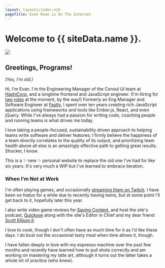 ```yaml
---
layout: layouts/index.njk
pageTitle: Evan Rowe is On The Internet
---
```

<h1>
Welcome to {{ siteData.name }}.
</h1>
<img class="big-image" src="https://cdn.glitch.global/bb2a64aa-d596-4b0f-839a-41f66ba7056e/Tron-Kevin-Flynn.jpg?v=1650396274623">

<div class="content">
<h2>Greetings, Programs!</h2>

_(Yes, I'm old.)_

Hi, I'm Evan. I'm the Engineering Manager of the Consul UI team at [HashiCorp](https://www.hashicorp.com), and a longtime frontend and JavaScript engineer. (I'm hiring for [two](https://grnh.se/7716c1761us) [roles](https://grnh.se/8c1e8b4f1us) at the moment, by the way!) Formerly an Eng Manager and Software Engineer at [Fastly](https://www.fastly.com), I spent over ten years creating rich JavaScript applications using frameworks and tools like Ember.js, React, and even jQuery. While I've always had a passion for writing code, coaching people and running teams is what drives me today.

I love taking a people-focused, sustainability driven approach to helping teams write software and deliver features; I firmly believe the happiness of a team directly correlates to the quality of its output, and prioritizing team health above all else is an amazingly effective path to getting great results. Shocker, I know.

This is a ✨ new ✨ personal website to replace the old one I've had for like six years. It's very much a WIP but I've learned to embrace iteration.

### When I'm Not at Work

I'm often playing games, and occasionally [streaming them on Twitch](https://www.twitch.tv/evrowe). I have been on hiatus for a while due to recently having twins, but at some point I'll get back to it, hopefully later this year.

I also write video game reviews for [Saving Content](https://www.savingcontent.com), and host the site's podcast, [Quicksve](https://www.anchor.fm/quicksavepodcast) along with the site's Editor in Chief and my dear friend [Scott Ellison II](https://www.twitter.com/Hawk_SE).

I love to cook, though I don't often have as much time for it as I'd like these days. I do bust out the occasional tasty meal when time allows it, though.

I have fallen deeply in love with my espresso machine over the past few months and recently have learned how to pull shots correctly and am working on mastering my latte art, although it turns out the latter takes a whole lot of practice (who knew).
</div>